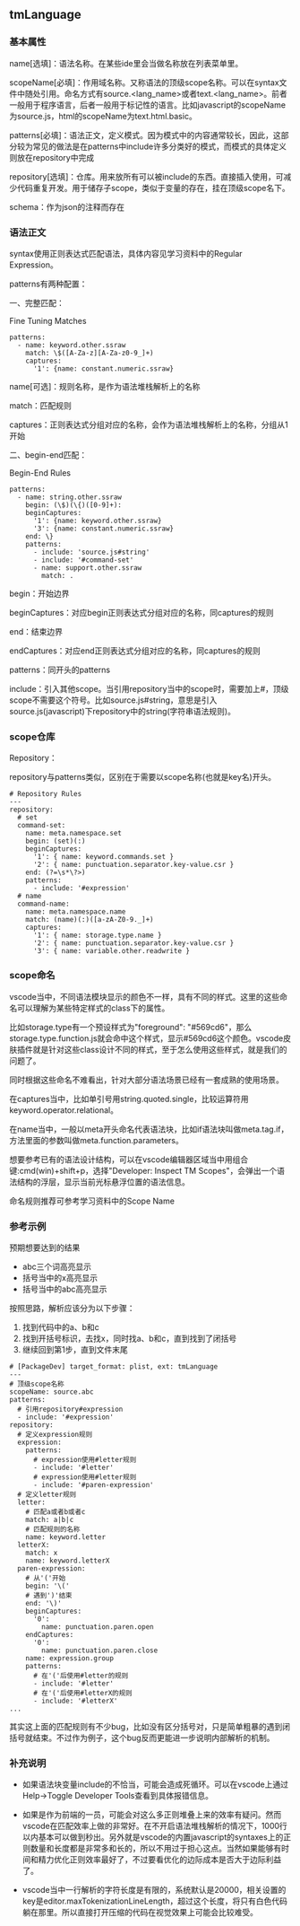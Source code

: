 ## tmLanguage

### 基本属性

name[选填]：语法名称。在某些ide里会当做名称放在列表菜单里。

scopeName[必填]：作用域名称。又称语法的顶级scope名称。可以在syntax文件中随处引用。命名方式有source.<lang_name>或者text.<lang_name>。前者一般用于程序语言，后者一般用于标记性的语言。比如javascript的scopeName为source.js，html的scopeName为text.html.basic。

patterns[必填]：语法正文，定义模式。因为模式中的内容通常较长，因此，这部分较为常见的做法是在patterns中include许多分类好的模式，而模式的具体定义则放在repository中完成

repository[选填]：仓库。用来放所有可以被include的东西。直接插入使用，可减少代码重复开发。用于储存子scope，类似于变量的存在，挂在顶级scope名下。

schema：作为json的注释而存在

### 语法正文

syntax使用正则表达式匹配语法，具体内容见学习资料中的Regular Expression。

patterns有两种配置：

一、完整匹配：

Fine Tuning Matches 

```
patterns:
  - name: keyword.other.ssraw
    match: \$([A-Za-z][A-Za-z0-9_]+)
    captures:
      '1': {name: constant.numeric.ssraw}
```

name[可选]：规则名称，是作为语法堆栈解析上的名称

match：匹配规则

captures：正则表达式分组对应的名称，会作为语法堆栈解析上的名称，分组从1开始

二、begin-end匹配：

 Begin-End Rules

```
patterns:
  - name: string.other.ssraw
    begin: (\$)(\{)([0-9]+):
    beginCaptures:
      '1': {name: keyword.other.ssraw}
      '3': {name: constant.numeric.ssraw}
    end: \}
    patterns:
      - include: 'source.js#string'
      - include: '#command-set'
      - name: support.other.ssraw
        match: .
```

begin：开始边界

beginCaptures：对应begin正则表达式分组对应的名称，同captures的规则

end：结束边界

endCaptures：对应end正则表达式分组对应的名称，同captures的规则

patterns：同开头的patterns

include：引入其他scope。当引用repository当中的scope时，需要加上#，顶级scope不需要这个符号。比如source.js#string，意思是引入source.js(javascript)下repository中的string(字符串语法规则)。

### scope仓库

Repository：

repository与patterns类似，区别在于需要以scope名称(也就是key名)开头。

~~~
# Repository Rules
---
repository:
  # set
  command-set:
    name: meta.namespace.set
    begin: (set)(:)
    beginCaptures:
      '1': { name: keyword.commands.set }
      '2': { name: punctuation.separator.key-value.csr }
    end: (?=\s*\?>)
    patterns:
      - include: '#expression'
  # name
  command-name:
    name: meta.namespace.name
    match: (name)(:)([a-zA-Z0-9._]+)
    captures:
      '1': { name: storage.type.name }
      '2': { name: punctuation.separator.key-value.csr }
      '3': { name: variable.other.readwrite }
~~~



### scope命名

vscode当中，不同语法模块显示的颜色不一样，具有不同的样式。这里的这些命名可以理解为某些特定样式的class下的属性。

比如storage.type有一个预设样式为"foreground": "#569cd6"，那么storage.type.function.js就会命中这个样式，显示#569cd6这个颜色。vscode皮肤插件就是针对这些class设计不同的样式，至于怎么使用这些样式，就是我们的问题了。

同时根据这些命名不难看出，针对大部分语法场景已经有一套成熟的使用场景。

在captures当中，比如单引号用string.quoted.single，比较运算符用keyword.operator.relational。

在name当中，一般以meta开头命名代表语法块，比如if语法块叫做meta.tag.if，方法里面的参数叫做meta.function.parameters。

想要参考已有的语法设计结构，可以在vscode编辑器区域当中用组合键:cmd(win)+shift+p，选择"Developer: Inspect TM Scopes"，会弹出一个语法结构的浮层，显示当前光标悬浮位置的语法信息。

命名规则推荐可参考学习资料中的Scope Name



### 参考示例

预期想要达到的结果

- abc三个词高亮显示
- 括号当中的x高亮显示
- 括号当中的abc高亮显示

按照思路，解析应该分为以下步骤：

1. 找到代码中的a、b和c
2. 找到开括号标识，去找x，同时找a、b和c，直到找到了闭括号
3. 继续回到第1步，直到文件末尾

~~~
# [PackageDev] target_format: plist, ext: tmLanguage
---
# 顶级scope名称
scopeName: source.abc
patterns:
  # 引用repository#expression
  - include: '#expression'          
repository:
  # 定义expression规则
  expression:
    patterns:
      # expression使用#letter规则
      - include: '#letter'
      # expression使用#letter规则
      - include: '#paren-expression'
  # 定义letter规则
  letter:
    # 匹配a或者b或者c
    match: a|b|c
    # 匹配规则的名称
    name: keyword.letter
  letterX:
    match: x
    name: keyword.letterX
  paren-expression:
    # 从'('开始
    begin: '\('
    # 遇到')'结束
    end: '\)'
    beginCaptures:
      '0':
        name: punctuation.paren.open
    endCaptures:
      '0':
        name: punctuation.paren.close
    name: expression.group
    patterns:
      # 在'('后使用#letter的规则
      - include: '#letter'
      # 在'('后使用#letterX的规则
      - include: '#letterX'
...

~~~



其实这上面的匹配规则有不少bug，比如没有区分括号对，只是简单粗暴的遇到闭括号就结束。不过作为例子，这个bug反而更能进一步说明内部解析的机制。



### 补充说明

* 如果语法块变量include的不恰当，可能会造成死循环。可以在vscode上通过Help->Toggle Developer Tools查看到具体报错信息。

* 如果是作为前端的一员，可能会对这么多正则堆叠上来的效率有疑问。然而vscode在匹配效率上做的非常好。在不开启语法堆栈解析的情况下，1000行以内基本可以做到秒出。另外就是vscode的内置javascript的syntaxes上的正则数量和长度都是非常多和长的，所以不用过于担心这点。当然如果能够有时间和精力优化正则效率最好了，不过要看优化的边际成本是否大于边际利益了。

* vscode当中一行解析的字符长度是有限的，系统默认是20000，相关设置的key是editor.maxTokenizationLineLength，超过这个长度，将只有白色代码躺在那里。所以直接打开压缩的代码在视觉效果上可能会比较难受。
